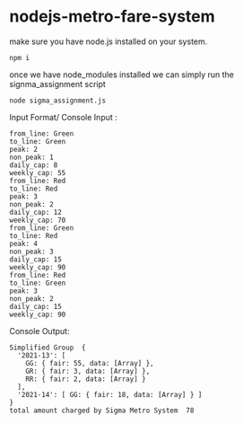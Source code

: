 # nodejs-metro-fare-system

make sure you have node.js installed on your system.

```
npm i
```

once we have node_modules installed we can simply run the signma_assignment script
```
node sigma_assignment.js
```

Input Format/ Console Input :

```
from_line: Green
to_line: Green
peak: 2
non_peak: 1
daily_cap: 8
weekly_cap: 55
from_line: Red
to_line: Red
peak: 3
non_peak: 2
daily_cap: 12
weekly_cap: 70
from_line: Green
to_line: Red
peak: 4
non_peak: 3
daily_cap: 15
weekly_cap: 90
from_line: Red
to_line: Green
peak: 3
non_peak: 2
daily_cap: 15
weekly_cap: 90
```

Console Output:
```
Simplified Group  {
  '2021-13': [
    GG: { fair: 55, data: [Array] },
    GR: { fair: 3, data: [Array] },
    RR: { fair: 2, data: [Array] }
  ],
  '2021-14': [ GG: { fair: 18, data: [Array] } ]
}
total amount charged by Sigma Metro System  78
```
